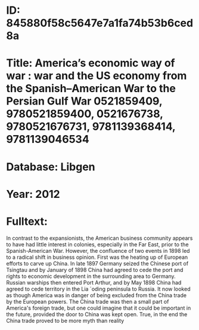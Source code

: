 # ID: 845880f58c5647e7a1fa74b53b6ced8a
# Title: America’s economic way of war : war and the US economy from the Spanish–American War to the Persian Gulf War 0521859409, 9780521859400, 0521676738, 9780521676731, 9781139368414, 9781139046534
# Database: Libgen
# Year: 2012
# Fulltext:
In contrast to the expansionists, the American business community appears to have had little interest in colonies, especially in the Far East, prior to the Spanish-American War.
However, the confluence of two events in 1898 led to a radical shift in business opinion.
First was the heating up of European efforts to carve up China.
In late 1897 Germany seized the Chinese port of Tsingtau and by January of 1898 China had agreed to cede the port and rights to economic development in the surrounding area to Germany.
Russian warships then entered Port Arthur, and by May 1898 China had agreed to cede territory in the Lia ´oding peninsula to Russia.
It now looked as though America was in danger of being excluded from the China trade by the European powers.
The China trade was then a small part of America's foreign trade, but one could imagine that it could be important in the future, provided the door to China was kept open.
True, in the end the China trade proved to be more myth than reality